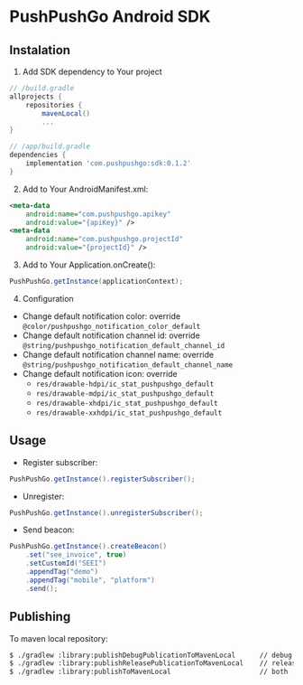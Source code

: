 # PushPushGo Android SDK

## Instalation

1. Add SDK dependency to Your project
```groovy
// /build.gradle
allprojects {
    repositories {
        mavenLocal()
        ...
}

// /app/build.gradle
dependencies {
    implementation 'com.pushpushgo:sdk:0.1.2'
}
```
2. Add to Your AndroidManifest.xml:
```xml
<meta-data
    android:name="com.pushpushgo.apikey"
    android:value="{apiKey}" />
<meta-data
    android:name="com.pushpushgo.projectId"
    android:value="{projectId}" />
```
3. Add to Your Application.onCreate():
```java
PushPushGo.getInstance(applicationContext);
```
4. Configuration
- Change default notification color: override `@color/pushpushgo_notification_color_default`
- Change default notification channel id: override `@string/pushpushgo_notification_default_channel_id`
- Change default notification channel name: override `@string/pushpushgo_notification_default_channel_name`
- Change default notification icon: override
  - `res/drawable-hdpi/ic_stat_pushpushgo_default`
  - `res/drawable-mdpi/ic_stat_pushpushgo_default`
  - `res/drawable-xhdpi/ic_stat_pushpushgo_default`
  - `res/drawable-xxhdpi/ic_stat_pushpushgo_default`

## Usage

- Register subscriber:
```java
PushPushGo.getInstance().registerSubscriber();
```

- Unregister:
```java
PushPushGo.getInstance().unregisterSubscriber();
```

- Send beacon:
```java
PushPushGo.getInstance().createBeacon()
    .set("see_invoice", true)
    .setCustomId("SEEI")
    .appendTag("demo")
    .appendTag("mobile", "platform")
    .send();
```

## Publishing

To maven local repository:

```sh
$ ./gradlew :library:publishDebugPublicationToMavenLocal      // debug
$ ./gradlew :library:publishReleasePublicationToMavenLocal    // release
$ ./gradlew :library:publishToMavenLocal                      // both
```
